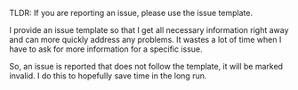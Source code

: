 TLDR: If you are reporting an issue, please use the issue template.

I provide an issue template so that I get all necessary information right away and can more quickly address any problems.  It wastes a lot of time when I have to ask for more information for a specific issue.

So, an issue is reported that does not follow the template, it will be marked invalid.  I do this to hopefully save time in the long run.
